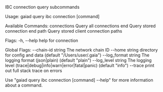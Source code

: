 IBC connection query subcommands

Usage:
  gaiad query ibc connection [command]

Available Commands:
  connections Query all connections
  end         Query stored connection end
  path        Query stored client connection paths

Flags:
  -h, --help   help for connection

Global Flags:
      --chain-id string     The network chain ID
      --home string         directory for config and data (default "/Users/user/.gaia")
      --log_format string   The logging format (json|plain) (default "plain")
      --log_level string    The logging level (trace|debug|info|warn|error|fatal|panic) (default "info")
      --trace               print out full stack trace on errors

Use "gaiad query ibc connection [command] --help" for more information about a command.
